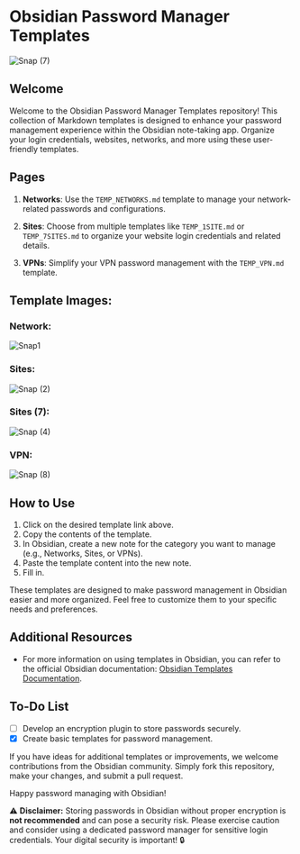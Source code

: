 # Obsidian Password Manager Templates

![Snap (7)](https://github.com/icedmoca/passwordmanagermd/assets/24930296/d97f8ca9-e792-47ed-882e-8ee2e8ad4338)


## Welcome

Welcome to the Obsidian Password Manager Templates repository! This collection of Markdown templates is designed to enhance your password management experience within the Obsidian note-taking app. Organize your login credentials, websites, networks, and more using these user-friendly templates.

## Pages

1. **Networks**: Use the `TEMP_NETWORKS.md` template to manage your network-related passwords and configurations.

2. **Sites**: Choose from multiple templates like `TEMP_1SITE.md` or `TEMP_7SITES.md` to organize your website login credentials and related details.

3. **VPNs**: Simplify your VPN password management with the `TEMP_VPN.md` template.


## Template Images:

### Network:
![Snap1](https://github.com/icedmoca/passwordmanagermd/assets/24930296/bf03f13f-0ed9-44c2-bd87-0649ab9ace61)

### Sites:
![Snap (2)](https://github.com/icedmoca/passwordmanagermd/assets/24930296/aee2de91-8e0d-42e2-831d-8ffb4e06dcb9)

### Sites (7):
![Snap (4)](https://github.com/icedmoca/passwordmanagermd/assets/24930296/1ac54091-6264-4864-b926-6868f2a06c64)

### VPN:
![Snap (8)](https://github.com/icedmoca/passwordmanagermd/assets/24930296/debbde37-8639-4ec5-ada5-107cd7aaa836)



## How to Use

1. Click on the desired template link above.
2. Copy the contents of the template.
3. In Obsidian, create a new note for the category you want to manage (e.g., Networks, Sites, or VPNs).
4. Paste the template content into the new note.
5. Fill in.

These templates are designed to make password management in Obsidian easier and more organized. Feel free to customize them to your specific needs and preferences.

## Additional Resources

- For more information on using templates in Obsidian, you can refer to the official Obsidian documentation: [Obsidian Templates Documentation](https://help.obsidian.md/Plugins/Templates).

## To-Do List

- [ ] Develop an encryption plugin to store passwords securely.
- [x] Create basic templates for password management.

If you have ideas for additional templates or improvements, we welcome contributions from the Obsidian community. Simply fork this repository, make your changes, and submit a pull request.

Happy password managing with Obsidian!

:warning: **Disclaimer:** Storing passwords in Obsidian without proper encryption is **not recommended** and can pose a security risk. Please exercise caution and consider using a dedicated password manager for sensitive login credentials. Your digital security is important! :lock:
